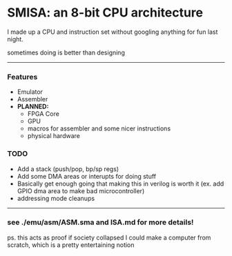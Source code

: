 # SMISA: an 8-bit CPU architecture 

I made up a CPU and instruction set without googling anything for fun last night.

sometimes doing is better than designing



---

### Features
- Emulator
- Assembler
- **PLANNED:**
    - FPGA Core
    - GPU
    - macros for assembler and some nicer instructions 
    - physical hardware

### TODO
- Add a stack (push/pop, bp/sp regs)
- Add some DMA areas or interupts for doing stuff
- Basically get enough going that making this in verilog is worth it (ex. add GPIO dma area to make bad microcontroller)
- addressing mode cleanups 



---

### see ./emu/asm/ASM.sma and ISA.md for more details!

ps. this acts as proof if society collapsed I could make a computer from scratch, which is a pretty entertaining notion 